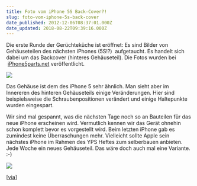 ```yaml
---
title: Foto vom iPhone 5S Back-Cover?!
slug: foto-vom-iphone-5s-back-cover
date_published: 2012-12-06T08:37:01.000Z
date_updated: 2018-08-22T09:39:16.000Z
---
```


Die erste Runde der Gerüchteküche ist eröffnet: Es sind Bilder von Gehäuseteilen des nächsten iPhones (5S!?)  aufgetaucht. Es handelt sich dabei um das Backcover (hinteres Gehäuseteil). Die Fotos wurden bei  [iPhone5parts.net](http://www.iphone5parts.net/showthread.php?5935-iPhone-5s-Rear-Housing) veröffentlicht.

[![](//picdump.thafaker.de/2012/12/iphone_5s_5_rear_shells.jpg)](__GHOST_URL__/foto-vom-iphone-5s-back-cover/iphone_5s_5_rear_shells/)

Das Gehäuse ist dem des iPhone 5 sehr ähnlich. Man sieht aber im Innereren des hinteren Gehäuseteils einige Veränderungen. Hier sind beispielsweise die Schraubenpositionen verändert und einige Haltepunkte wurden eingespart.

Wir sind mal gespannt, was die nächsten Tage noch so an Bauteilen für das neue iPhone erscheinen wird. Vermutlich kennen wir das Gerät ohnehin schon komplett bevor es vorgestellt wird. Beim letzten iPhone gab es zumindest keine Überraschungen mehr. Vielleicht sollte Apple sein nächstes iPhone im Rahmen des YPS Heftes zum selberbauen anbieten. Jede Woche ein neues Gehäuseteil. Das wäre doch auch mal eine Variante. :-)

[![](//picdump.thafaker.de/2012/12/iphone_5s_shell_exterior.jpg)](__GHOST_URL__/foto-vom-iphone-5s-back-cover/iphone_5s_shell_exterior/)

[[via](http://www.macrumors.com/2012/12/05/first-claimed-images-of-iphone-5s-rear-shell-surface/)]
